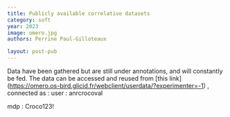 ```yaml
---
title: Publicly available correlative datasets
category: soft
year: 2023
image: omero.jpg
authors: Perrine Paul-Gilloteaux

layout: post-pub
---
```

Data have been gathered but are still under annotations, and will constantly be fed. The data can be accessed and reused from [this link] (https://omero.os-bird.glicid.fr/webclient/userdata/?experimenter=-1) , connected as :
user :
anrcrocoval

mdp :
Croco123!
